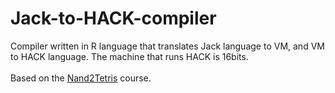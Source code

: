 # Jack-to-HACK-compiler
Compiler written in R language that translates Jack language to VM, and VM to HACK language. The machine that runs HACK is 16bits.
<br><br>
Based on the [Nand2Tetris](http://nand2tetris.org/) course.
